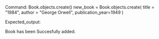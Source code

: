 Command:
Book.objects.create()
new_book = Book.objects.create(
title = "1984", author = "George Orwell", publication_year=1949
)

Expected_output:

Book has been Succesfully added.
